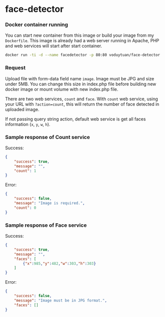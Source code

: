 # face-detector

### Docker container running
You can start new container from this image or build your image from my `Dockerfile`. This image is already had a web server running in Apache, PHP and web services will start after start container.

```bash
docker run -ti -d --name facedetector -p 80:80 voduytuan/face-detector
```

### Request
Upload file with form-data field name `image`.
Image must be JPG and size under 5MB. You can change this size in index.php file before building new docker image or mount volume with new index.php file.

There are two web services, `count` and `face`. With `count` web service, using your URL with `?action=count`, this will return the number of face detected in uploaded image.

If not passing query string action, default web service is get all faces information (`x`, `y`, `w`, `h`).

### Sample response of Count service
Success: 

```json
{
	"success": true,
	"message": "",
	"count": 1
}
```

Error: 

```json
{
	"success": false,
	"message": "Image is required.",
	"count": 0
}
```

### Sample response of Face service
Success: 

```json
{
	"success": true,
	"message": "",
	"faces": [
		{"x":985,"y":482,"w":303,"h":303}
	]
}
```

Error: 

```json
{
	"success": false,
	"message": "Image must be in JPG format.",
	"faces": []
}
```

